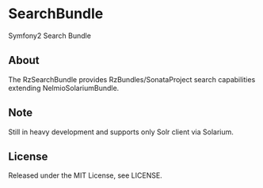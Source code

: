 SearchBundle
============

Symfony2 Search Bundle

## About

The RzSearchBundle provides RzBundles/SonataProject search capabilities extending NelmioSolariumBundle.

## Note

Still in heavy development and supports only Solr client via Solarium.

## License

Released under the MIT License, see LICENSE.
